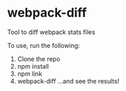 # webpack-diff
Tool to diff webpack stats files

To use, run the following:
1. Clone the repo
2. npm install
3. npm link
4. webpack-diff <path to baseline stats.json> <path to current stats.json>
   ...and see the results!
